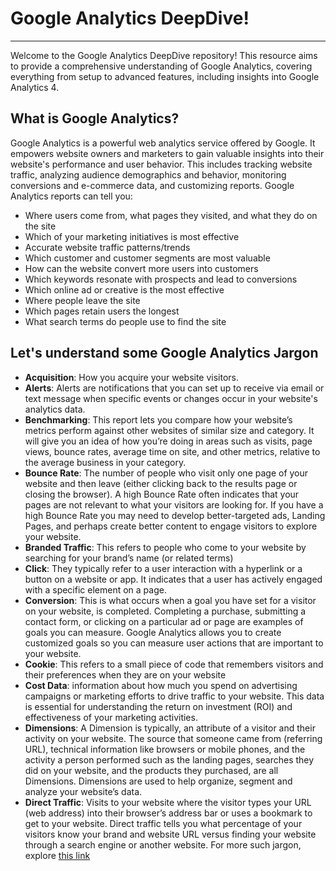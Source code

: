 # Google Analytics DeepDive! 
---
Welcome to the Google Analytics DeepDive repository! This resource aims to provide a comprehensive understanding of Google Analytics, covering everything from setup to advanced features, including insights into Google Analytics 4.

## What is Google Analytics?

Google Analytics is a powerful web analytics service offered by Google. It empowers website owners and marketers to gain valuable insights into their website's performance and user behavior. This includes tracking website traffic, analyzing audience demographics and behavior, monitoring conversions and e-commerce data, and customizing reports. Google Analytics reports can tell you:
-  Where users come from, what pages they visited, and what they do on the site
- Which of your marketing initiatives is most effective
- Accurate website traffic patterns/trends
- Which customer and customer segments are most valuable
- How can the website convert more users into customers
- Which keywords resonate with prospects and lead to conversions
- Which online ad or creative is the most effective
- Where people leave the site
- Which pages retain users the longest
- What search terms do people use to find the site

## Let's understand some Google Analytics Jargon

+ **Acquisition**: How you acquire your website visitors.
+ **Alerts**: Alerts are notifications that you can set up to receive via email or text message when specific events or 
  changes occur in your website's analytics data.
+ **Benchmarking**: This report lets you compare how your website’s metrics perform against other websites of similar size and category. It will give you an idea of how you’re doing in areas such as visits, page views, bounce rates, average time on site, and other metrics, relative to the average business in your category.
+ **Bounce Rate**:  The number of people who visit only one page of your website and then leave (either clicking back to the results page or closing the browser). A high Bounce Rate often indicates that your pages are not relevant to what your visitors are looking for. If you have a high Bounce Rate you may need to develop better-targeted ads, Landing Pages, and perhaps create better content to engage visitors to explore your website.
+ **Branded Traffic**:  This refers to people who come to your website by searching for your brand’s name (or related terms)
+ **Click**: They typically refer to a user interaction with a hyperlink or a button on a website or app. It indicates that a user has actively engaged with a specific element on a page.
+ **Conversion**:  This is what occurs when a goal you have set for a visitor on your website, is completed. Completing a purchase, submitting a contact form, or clicking on a particular ad or page are examples of goals you can measure. Google Analytics allows you to create customized goals so you can measure user actions that are important to your website.
+ **Cookie**:  This refers to a small piece of code that remembers visitors and their preferences when they are on your website
+ **Cost Data**:   information about how much you spend on advertising campaigns or marketing efforts to drive traffic to your website. This data is essential for understanding the return on investment (ROI) and effectiveness of your marketing activities.
+ **Dimensions**:  A Dimension is typically, an attribute of a visitor and their activity on your website. The source that someone came from (referring URL), technical information like browsers or mobile phones, and the activity a person performed such as the landing pages, searches they did on your website, and the products they purchased, are all Dimensions. Dimensions are used to help organize, segment and analyze your website’s data.
+ **Direct Traffic**: Visits to your website where the visitor types your URL (web address) into their browser’s address bar or uses a bookmark to get to your website. Direct traffic tells you what percentage of your visitors know your brand and website URL versus finding your website through a search engine or another website.
  For more such jargon, explore [ this link](https://vicimediainc.com/google-analytics-cheat-sheet-2/) 


